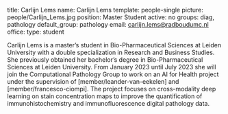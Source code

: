 title: Carlijn Lems
name: Carlijn Lems
template: people-single
picture: people/Carlijn_Lems.jpg
position: Master Student
active: no
groups: diag, pathology
default_group: pathology
email: carlijn.lems@radboudumc.nl
office: 
type: student

Carlijn Lems is a master’s student in Bio-Pharmaceutical Sciences at Leiden University with a double specialization in Research and Business Studies. She previously obtained her bachelor’s degree in Bio-Pharmaceutical Sciences at Leiden University. From January 2023 until July 2023 she will join the Computational Pathology Group to work on an AI for Health project under the supervision of [member/leander-van-eekelen] and [member/francesco-ciompi]. The project focuses on cross-modality deep learning on stain concentration maps to improve the quantification of immunohistochemistry and immunofluorescence digital pathology data.